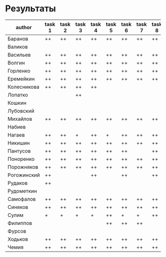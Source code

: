 # Результаты

|author|task 1|task 2|task 3|task 4|task 5|task 6|task 7|task 8|additional|
|---|---|---|---|---|---|---|---|---|---|
|Баранов|++|++|++|++|++|++|++|++|+|
|Валиков|   |   |   |   |   |   |   |   |   |
|Васильев|++|++|++|++|++|++|++|++|+|
|Волгин|++|++|++|++|++|++|++|++|   |
|Горленко|++|++|++|++|++|++|++|++|+|
|Еремейкин|++|++|++|++|++|++|++|++|+|
|Колесникова|++|++|++|++|   |   |   |   |   |
|Лопатко|   |   |++|   |   |   |   |   |   |
|Кошкин|   |   |   |   |   |   |   |   |   |
|Лубовский|   |   |   |   |   |   |   |   |   |
|Михайлов|++|++|++|++|++|++|++|++|+|
|Набиев|   |   |   |   |   |   |   |   |   |
|Нагаев|++|++|+|++|+|++|++|++|   |
|Никишин|++|++|++|++|++|++|++|++|+|
|Пантусов|++|++|++|++|++|++|   |++|   |
|Поноренко|++|++|++|++|++|++|++|++|+|
|Порожняков|++|++|++|++|++|++|++|++|   |
|Рогожинский|++|   |   |++|   |++|   |++|   |
|Рудаков|++|   |   |   |   |   |   |   |   |
|Рудометкин|   |   |   |   |   |   |   |   |   |
|Самофалов|++|++|++|++|++|++|++|++|+|
|Синяков|++|++|++|++|++|++|++|++|+|
|Сулим|+|+|+|+|++|+|+|++|   |
|Филиппов|   |   |   |   |++|++|++|   |   |
|Фурсов|   |   |   |   |   |   |   |   |   |
|Ходьков|++|++|++|++|++|++|++|++|+|
|Чемия|++|++|++|++|++|++|++|++|+|
